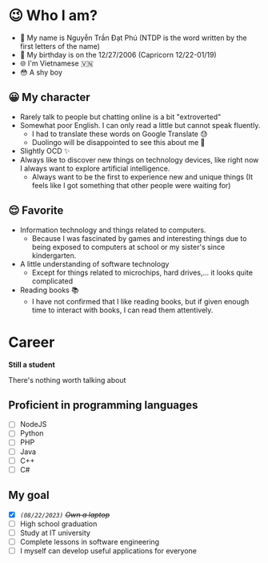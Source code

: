 # 😉 Who I am?
- 🪪 My name is Nguyễn Trần Đạt Phú (NTDP is the word written by the first letters of the name)
- 🎂 My birthday is on the 12/27/2006 (Capricorn 12/22-01/19)
- 🌐 I'm Vietnamese 🇻🇳
- 😳 A shy boy
  
## 😀 My character
- Rarely talk to people but chatting online is a bit "extroverted"
- Somewhat poor English. I can only read a little but cannot speak fluently.
  - I had to translate these words on Google Translate 😓
  - Duolingo will be disappointed to see this about me 🦉
- Slightly OCD ✨
- Always like to discover new things on technology devices, like right now I always want to explore artificial intelligence.
  - Always want to be the first to experience new and unique things (It feels like I got something that other people were waiting for)
  
## 😌 Favorite
- Information technology and things related to computers. 
  - Because I was fascinated by games and interesting things due to being exposed to computers at school or my sister's since kindergarten.
- A little understanding of software technology
  - Except for things related to microchips, hard drives,... it looks quite complicated
- Reading books 📚
  - I have not confirmed that I like reading books, but if given enough time to interact with books, I can read them attentively.
 
# Career
**Still a student**

There's nothing worth talking about
## Proficient in programming languages
- [ ] NodeJS
- [ ] Python
- [ ] PHP
- [ ] Java
- [ ] C++
- [ ] C#

## My goal
- [x] *`(08/22/2023)`* *~~Own a laptop~~*
- [ ] High school graduation
- [ ] Study at IT university
- [ ] Complete lessons in software engineering
- [ ] I myself can develop useful applications for everyone
